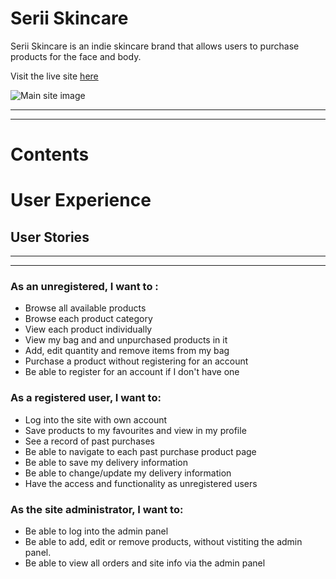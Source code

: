 # Serii Skincare 
Serii Skincare is an indie skincare brand that allows users to purchase products for the face and body.

Visit the live site [here](https://serii-skincare.herokuapp.com/)

![Main site image](docs/readme-header-image.PNG)

---
---
# Contents



# User Experience
## User Stories
---
---
### As an unregistered, I want to :

+ Browse all available products
+ Browse each product category 
+ View each product individually 
+ View my bag and and unpurchased products in it 
+ Add, edit quantity and remove items from my bag
+ Purchase a product without registering for an account
+ Be able to register for an account if I don't have one

### As a registered user, I want to:

+ Log into the site with own account
+ Save products to my favourites and view in my profile
+ See a record of past purchases
+ Be able to navigate to each past purchase product page
+ Be able to save my delivery information
+ Be able to change/update my delivery information
+ Have the access and functionality as unregistered users

### As the site administrator, I want to:

+ Be able to log into the admin panel
+ Be able to add, edit or remove products, without vistiting the admin panel.
+ Be able to view all orders and site info via the admin panel